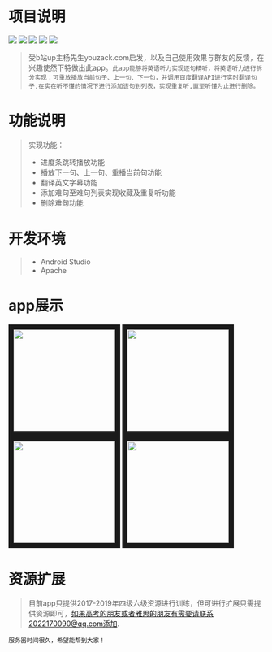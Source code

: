 项目说明
=
![](https://img.shields.io/badge/Api-baidutranslate-green) ![](https://img.shields.io/badge/Download-3.25M-blue) ![](https://img.shields.io/badge/jdk-1.8-ff69b4) ![](https://img.shields.io/badge/License-Apache-orange) ![](https://img.shields.io/badge/version-v1.0-yellowgreen)

>受b站up主杨先生youzack.com启发，以及自己使用效果与群友的反馈，在兴趣使然下特做出此app。`此app能够将英语听力实现逐句精听，将英语听力进行拆分实现：可重放播放当前句子、上一句、下一句，并调用百度翻译API进行实时翻译句子,在实在听不懂的情况下进行添加该句到列表，实现重复听,直至听懂为止进行删除。`

功能说明
=
> 实现功能：
> * 进度条跳转播放功能
> * 播放下一句、上一句、重播当前句功能
> * 翻译英文字幕功能
> * 添加难句至难句列表实现收藏及重复听功能
> * 删除难句功能

开发环境
=
>* Android Studio
>* Apache

app展示
=
<div>
 <img width = "200" alt="" style="display:inline-block;" src="https://github.com/redkiki/Listen/blob/master/README_rsc/1.png" alt="1.png" border="10">
 <img width = "200" alt="" style="display:inline-block;" src="https://github.com/redkiki/Listen/blob/master/README_rsc/2.png" alt="2.png" border="10">
 <img width = "200" alt="" style="display:inline-block;" src="https://github.com/redkiki/Listen/blob/master/README_rsc/3.png" alt="3.png" border="10">
 <img width = "200" alt="" style="display:inline-block;" src="https://github.com/redkiki/Listen/blob/master/README_rsc/4.png" alt="4.png" border="10"> 
</div>

资源扩展
=
>目前app只提供2017-2019年四级六级资源进行训练，但可进行扩展只需提供资源即可，如果高考的朋友或者雅思的朋友有需要请联系2022170090@qq.com添加.

    服务器时间很久，希望能帮到大家！

